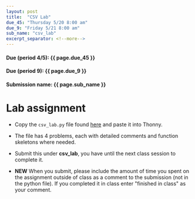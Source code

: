 ```yaml
---
layout: post
title:  "CSV Lab"
due_45: "Thursday 5/20 8:00 am"
due_9: "Friday 5/21 8:00 am"
sub_name: "csv_lab"
excerpt_separator: <!--more-->
---
```


#### Due (period 4/5): {{ page.due_45 }}
#### Due (period 9): {{ page.due_9 }}

#### Submission name: {{ page.sub_name }}
<!--more-->

# Lab assignment
* Copy the `csv_lab.py` file found [here](https://github.com/mks22-dw/python/blob/main/csv_lab.py) and paste it into Thonny.
* The file has 4 problems, each with detailed comments and function skeletons where needed.
* Submit this under **csv_lab**, you have until the next class session to complete it.


* **NEW** When you submit, please include the amount of time you spent on the assignment outside of class as a comment to the submission (not in the python file). If you completed it in class enter "finished in class" as your comment.
